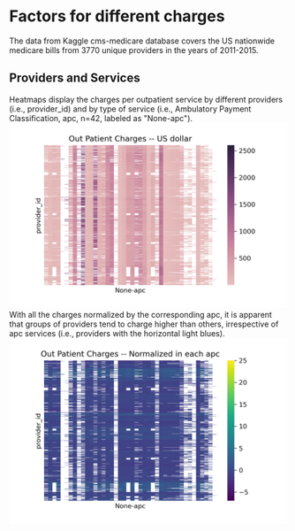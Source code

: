 # Factors for different charges
The data from Kaggle cms-medicare database covers the US nationwide medicare bills from 3770 unique providers in the years of 2011-2015. 

## Providers and Services
Heatmaps display the charges per outpatient service by different providers (i.e., provider_id) and by type of service (i.e., Ambulatory Payment Classification, apc, n=42, labeled as "None-apc").      
![Figure1](OutPatientCharges.png)     
With all the charges normalized by the corresponding apc, it is apparent that groups of providers tend to charge higher than others, irrespective of apc services (i.e., providers with the horizontal light blues).   
![Figure2](OutPatientChargesNorm.png)

